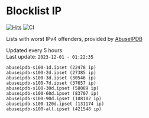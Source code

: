 # Blocklist IP

[![Hits](https://hits.seeyoufarm.com/api/count/incr/badge.svg?url=https%3A%2F%2Fgithub.com%2Fborestad%2Fblocklist-ip%2F&count_bg=%2379C83D&title_bg=%23555555&icon=&icon_color=%23E7E7E7&title=hits&edge_flat=false)](https://hits.seeyoufarm.com)  ![CI](https://img.shields.io/github/workflow/status/borestad/blocklist-ip/CI?style=flat-square)

Lists with worst IPv4 offenders, provided by [AbuseIPDB](https://www.abuseipdb.com/)

<!-- FOOTER-PLACEHOLDER -->
Updated every 5 hours<br>
Last update: `2023-12-01 - 01:22:35`
```
abuseipdb-s100-1d.ipset (22478 ip)
abuseipdb-s100-2d.ipset (27385 ip)
abuseipdb-s100-3d.ipset (30546 ip)
abuseipdb-s100-7d.ipset (37657 ip)
abuseipdb-s100-30d.ipset (58089 ip)
abuseipdb-s100-60d.ipset (83707 ip)
abuseipdb-s100-90d.ipset (108102 ip)
abuseipdb-s100-120d.ipset (131174 ip)
abuseipdb-s100-all.ipset (421548 ip)
```
